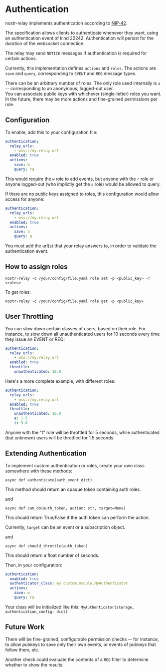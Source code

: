 # Authentication

nostr-relay implements authentication according to [NIP-42](https://github.com/nostr-protocol/nips/blob/auth/42.md).

The specification allows clients to authenticate whenever they want, using an authentication event of kind 22242. Authentication will persist for the duration of the websocket connection.

The relay may send `NOTICE` messages if authentication is required for certain actions.

Currently, this implementation defines `actions` and `roles`. The actions are `save` and `query`, corresponding to `EVENT` and `REQ` message types.

There can be an arbitrary number of roles. The only role used internally is `a` -- corresponding to an anonymous, logged-out user.  
You can associate public keys with whichever (single-letter) roles you want. In the future, there may be more actions and fine-grained permissions per role.

## Configuration

To enable, add this to your configuration file:
```yaml
authentication:
  relay_urls: 
    - wss://my.relay.url
  enabled: true
  actions:
    save: w
    query: ra
```

This would require the `w` role to add events, but anyone with the `r` role or anyone logged-out (who implictly get the `a` role) would be allowed to query.

If there are no public keys assigned to roles, this configuration would allow access for anyone:
```yaml
authentication:
  relay_urls: 
    - wss://my.relay.url
  enabled: true
  actions:
    save: a
    query: a
```

You must add the url(s) that your relay answers to, in order to validate the authentication event.

## How to assign roles

`nostr-relay -c /your/config/file.yaml role set -p <public_key> -r <roles>`

To get roles:

`nostr-relay -c /your/config/file.yaml role get -p <public_key>`

## User Throttling

You can slow down certain classes of users, based on their role. For instance, to slow down all unauthenticated users for 10 seconds every time they issue an EVENT or REQ:

```yaml
authentication:
  relay_urls: 
    - wss://my.relay.url
  enabled: true
  throttle:
    unauthenticated: 10.0
```


Here's a more complete example, with different roles:

```yaml
authentication:
  relay_urls: 
    - wss://my.relay.url
  enabled: true
  throttle:
    unauthenticated: 10.0
    a: 1.5
    t: 5.0
```

Anyone with the "t" role will be throttled for 5 seconds, while authenticated (but unknown) users will be throttled for 1.5 seconds.

## Extending Authentication

To implement custom authentication or roles, create your own class somewhere with these methods:

`async def authenticate(auth_event_dict)`

This method should return an opaque token containing auth roles.

and 

`async def can_do(auth_token, action: str, target=None)`

This should return True/False if the auth token can perform the action.

Currently, `target` can be an event or a subscription object.

and 

`async def should_throttle(auth_token)`

This should return a float number of seconds.


Then, in your configuration:

```yaml
authentication:
  enabled: true
  authenticator_class: my.custom.module.MyAuthenticator
  actions:
    save: w
    query: ra
```

Your class will be initialized like this:
`MyAuthenticator(storage, authentication_config: dict)`


## Future Work

There will be fine-grained, configurable permission checks -- for instance, to allow pubkeys to save only their own events, or events of pubkeys that follow them, etc.

Another check could evaluate the contents of a `REQ` filter to determine whether to show the results.

